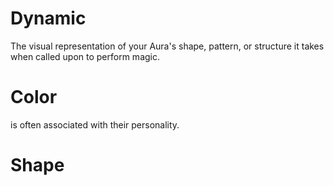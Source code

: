 # Dynamic
The visual representation of your Aura's shape, pattern, or structure it takes when called upon to perform magic.
# Color
is often associated with their personality.
# Shape